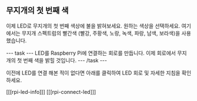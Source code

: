 ## 무지개의 첫 번째 색

이제 LED로 무지개의 첫 번째 색상에 불을 밝혀보세요. 원하는 색상을 선택하세요. 여기에서는 무지개 스펙트럼의 빨간색 (빨강, 주황색, 노랑, 녹색, 파랑, 남색, 보라색)을 사용했습니다.

\--- task \--- LED를 Raspberry Pi에 연결하는 회로를 만듭니다. 이제 회로에서 무지개의 첫 번째 색을 밝힐 것입니다. \--- /task \---

이전에 LED를 연결 해본 적이 없다면 아래를 클릭하여 LED 회로 및 자세한 지침을 확인하세요.

\[[[rpi-led-info]]\] \[[[rpi-connect-led\]]]